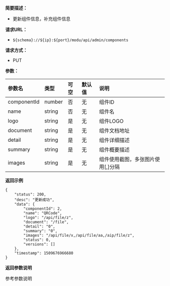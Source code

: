 **简要描述：** 

- 更新组件信息，补充组件信息

**请求URL：** 
- ` ${schema}://${ip}:${port}/modu/api/admin/components `
  
**请求方式：**
- PUT 

**参数：** 

| 参数名 | 类型 | 可空 | 默认值 | 说明 |
| :-- | :-- | :-- | :-- | :-- |
| componentId | number | 否 | 无 | 组件ID |
| name | string | 否 | 无 | 组件名 |
| logo | string | 是 | 无 | 组件LOGO |
| document | string | 是 | 无 | 组件文档地址 |
| detail | string | 是 | 无 | 组件详细描述 |
| summary | string | 是 | 无 | 组件概要描述 |
| images | string | 是 | 无 | 组件使用截图，多张图片使用[,]分隔 |

 **返回示例**

``` 
{
    "status": 200,
    "desc": "更新成功",
    "data": {
        "componentId": 2,
        "name": "QRCode",
        "logo": "/api/file/z",
        "document": "/file",
        "detail": "0",
        "summary": "0",
        "images": "/api/file/x,/api/file/aa,/aip/file/z",
        "status": 0,
        "versions": []
    },
    "timestamp": 1509676966680
}
```

 **返回参数说明** 

参考参数说明





